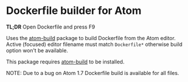 # Dockerfile builder for Atom

**TL;DR** Open Dockerfile and press F9

Uses the [atom-build](https://github.com/noseglid/atom-build) package to build Dockerfile from the Atom editor.  
Active (focused) editor filename must match `Dockerfile*` otherwise build option won't be available.

This package requires [atom-build](https://github.com/noseglid/atom-build) to be installed.

NOTE: Due to a bug on Atom 1.7 Dockerfile build is available for all files.
